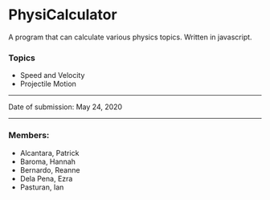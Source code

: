 # PhysiCalculator
  A program that can calculate various physics topics. Written in javascript.


### Topics
  - Speed and Velocity
  - Projectile Motion
  
***

Date of submission: May 24, 2020

***

### Members:
  - Alcantara, Patrick
  - Baroma, Hannah
  - Bernardo, Reanne
  - Dela Pena, Ezra
  - Pasturan, Ian
